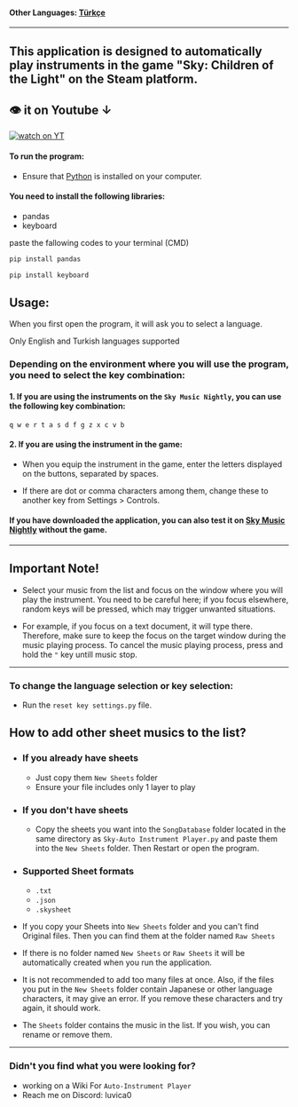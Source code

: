 #### Other Languages: [Türkçe](https://github.com/MERT-CKR/Sky-Instrument-Player/blob/main/README-TR.md)

---
## This application is designed to automatically play instruments in the game "Sky: Children of the Light" on the Steam platform.

## 👁 it on Youtube ↓
[![watch on YT](https://i3.ytimg.com/vi/ZUfYclM6AHA/maxresdefault.jpg)](https://www.youtube.com/watch?v=ZUfYclM6AHA)



#### To run the program:
* Ensure that [Python](https://www.python.org) is installed on your computer.
#### You need to install the following libraries:
* pandas
* keyboard

paste the fallowing codes to your terminal (CMD)

```cmd
pip install pandas
```

```cmd
pip install keyboard
```

## Usage:

When you first open the program, it will ask you to select a language.

Only English and Turkish languages supported

### Depending on the environment where you will use the program, you need to select the key combination:

#### 1. If you are using the instruments on the `Sky Music Nightly`, you can use the following key combination:
`
q w e r t a s d f g z x c v b
`

#### 2. If you are using the instrument in the game:
* When you equip the instrument in the game, enter the letters displayed on the buttons, separated by spaces. 

* If there are dot or comma characters among them, change these to another key from Settings > Controls.



#### If you have downloaded the application, you can also test it on [Sky Music Nightly](https://specy.github.io/skyMusic/) without the game.


---

## Important Note!

* Select your music from the list and focus on the window where you will play the instrument. You need to be careful here; if you focus elsewhere, random keys will be pressed, which may trigger unwanted situations.

* For example, if you focus on a text document, it will type there. Therefore, make sure to keep the focus on the target window during the music playing process. To cancel the music playing process, press and hold the `"` key untill music stop.

---
### To change the language selection or key selection:
* Run the `reset key settings.py` file.

## How to add other sheet musics to the list?

* ### If you already have sheets 
    * Just copy them `New Sheets` folder
    * Ensure your file includes only 1 layer to play


* ### If you don't have sheets
    * Copy the sheets you want into the `SongDatabase` folder located in the same directory as `Sky-Auto Instrument Player.py` and paste them into the `New Sheets` folder. Then Restart or open the program.

* ### Supported Sheet formats
    * `.txt`
    * `.json`
    * `.skysheet`
    


* If you copy your Sheets into `New Sheets` folder and you can't find Original files. Then you can find them at the folder named `Raw Sheets`

* If there is no folder named `New Sheets` or `Raw Sheets` it will be automatically created when you run the application.

* It is not recommended to add too many files at once. Also, if the files you put in the `New Sheets` folder contain Japanese or other language characters, it may give an error. If you remove these characters and try again, it should work.


* The `Sheets` folder contains the music in the list. If you wish, you can rename or remove them.


---
### Didn't you find what you were looking for?
* working on a Wiki For `Auto-Instrument Player`
* Reach me on Discord: luvica0


